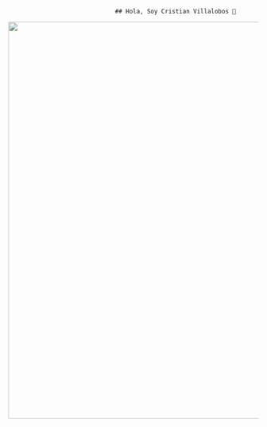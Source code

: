                                   ## Hola, Soy Cristian Villalobos 👋

<img src="https://th.bing.com/th/id/OIG4.2UiWBKUXjqYB1z9GDj62?pid=ImgGn" width="800px" heigth="200px">
